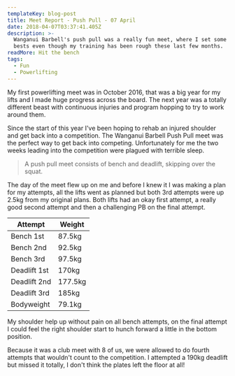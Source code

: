 ```yaml
---
templateKey: blog-post
title: Meet Report - Push Pull - 07 April
date: 2018-04-07T03:37:41.405Z
description: >-
  Wanganui Barbell's push pull was a really fun meet, where I set some personal
  bests even though my training has been rough these last few months.
readMore: Hit the bench
tags:
  - Fun
  - Powerlifting
---
```


My first powerlifting meet was in October 2016, that was a big year for my lifts and I made huge progress across the board. The next year was a totally different beast with continuous injuries and program hopping to try to work around them.

Since the start of this year I've been hoping to rehab an injured shoulder and get back into a competition. The Wanganui Barbell Push Pull meet was the perfect way to get back into competing. Unfortunately for me the two weeks leading into the competition were plagued with terrible sleep.

> A push pull meet consists of bench and deadlift, skipping over the squat.

The day of the meet flew up on me and before I knew it I was making a plan for my attempts, all the lifts went as planned but both 3rd attempts were up 2.5kg from my original plans. Both lifts had an okay first attempt, a really good second attempt and then a challenging PB on the final attempt.

| Attempt      | Weight  |
| ------------ | ------- |
| Bench 1st    | 87.5kg  |
| Bench 2nd    | 92.5kg  | Matched previous competition best |
| Bench 3rd    | 97.5kg  | Matched gym best |
| Deadlift 1st | 170kg   | Matched previous competition best |
| Deadlift 2nd | 177.5kg |
| Deadlift 3rd | 185kg   | 5kg over gym best |
| Bodyweight   | 79.1kg  | Dressed |

My shoulder help up without pain on all bench attempts, on the final attempt I could feel the right shoulder start to hunch forward a little in the bottom position.

Because it was a club meet with 8 of us, we were allowed to do fourth attempts that wouldn't count to the competition. I attempted a 190kg deadlift but missed it totally, I don't think the plates left the floor at all!

